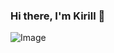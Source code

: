 ### Hi there, I'm Kirill 👋
![Image](https://github.com/user-attachments/assets/4ef189b6-846f-4457-9566-adfd4da92a40)
